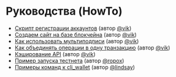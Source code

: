 # Руководства \(HowTo\)

* [Скрипт регистрации аккаунтов](registration-service.md) \(автор [@vik](https://golos.id/@vik)\)
* [Создаем сайт на базе блокчейна](https://golos.id/ru--golos/@vik/sozdaem-sobstvennyi-sait-na-baze-blockchain-golosa-za-30-minut) \(автор [@vik](https://golos.id/@vik)\)
* [Как использовать мультиподписи](multisig.md) \(автор [@vik](https://golos.id/@vik)\)
* [Как объединять операции в одну транзакцию](ops-merging.md) \(автор [@vik](https://golos.id/@vik)\)
* [Кэширование API](api-cache.md) \(автор [@vik](https://golos.id/@vik)\)
* [Пример запуска тестнета](testnet.md) \(автор [@ropox](https://golos.id/@ropox)\)
* [Примеры команд к cli\_wallet](https://golos.id/ru--golos/@lindsay/dlya-delegatov-i-derzhatelei-nod-rabochie-komandy-i-metody-cliwallet) \(автор [@lindsay](https://golos.id/@lindsay)\)

